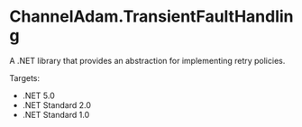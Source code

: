 # ChannelAdam.TransientFaultHandling

A .NET library that provides an abstraction for implementing retry policies.

Targets:

- .NET 5.0
- .NET Standard 2.0
- .NET Standard 1.0
